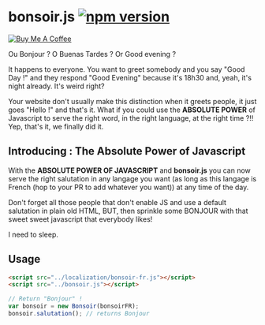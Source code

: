 # bonsoir.js [![npm version](https://badge.fury.io/js/bonsoir.js.svg)](https://badge.fury.io/js/bonsoir.js)
<a href="https://www.buymeacoffee.com/vGOXU0m" target="_blank"><img src="https://www.buymeacoffee.com/assets/img/custom_images/purple_img.png" alt="Buy Me A Coffee" style="height: auto !important;width: auto !important;" ></a>

Ou Bonjour ? O Buenas Tardes ? Or Good evening ?

It happens to everyone. You want to greet somebody and you say "Good Day !" and they respond "Good Evening" because it's 18h30 and, yeah, it's night already. It's weird right?

Your website don't usually make this distinction when it greets people, it just goes "Hello !" and that's it. What if you could use the **ABSOLUTE POWER** of Javascript to serve the right word, in the right language, at the right time ?!! Yep, that's it, we finally did it.

## Introducing : The Absolute Power of Javascript

With the **ABSOLUTE POWER OF JAVASCRIPT** and **bonsoir.js** you can now serve the right salutation in any langage you want (as long as this langage is French (hop to your PR to add whatever you want)) at any time of the day.

Don't forget all those people that don't enable JS and use a default salutation in plain old HTML, BUT, then sprinkle some BONJOUR with that sweet sweet javascript that everybody likes!

I need to sleep.

## Usage

```html
<script src="../localization/bonsoir-fr.js"></script>
<script src="../bonsoir.js"></script>
```

```javascript
// Return "Bonjour" !
var bonsoir = new Bonsoir(bonsoirFR);
bonsoir.salutation(); // returns Bonjour
```
